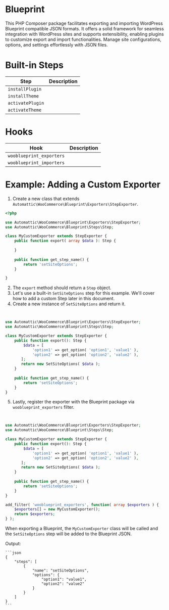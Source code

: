 # Blueprint

This PHP Composer package facilitates exporting and importing WordPress Blueprint compatible JSON formats. 
It offers a solid framework for seamless integration with WordPress sites and supports extensibility, 
enabling plugins to customize export and import functionalities. Manage site configurations, options, 
and settings effortlessly with JSON files.

# Built-in Steps

| Step             | Description |
|------------------| --- |
| `installPlugin`  |  |
| `installTheme`   |  |
| `activatePlugin` |  |
| `activateTheme`  |  |

# Hooks


| Hook                     | Description |
|--------------------------| --- |
| `wooblueprint_exporters` |  |
| `wooblueprint_importers` |  |

# Example: Adding a Custom Exporter

1. Create a new class that extends `Automattic\WooCommerce\Blueprint\Exporters\StepExporter`.

```php
<?php

use Automattic\WooCommerce\Blueprint\Exporters\StepExporter;
use Automattic\WooCommerce\Blueprint\Steps\Step;

class MyCustomExporter extends StepExporter {
    public function export( array $data ): Step {
       
    }
    
    public function get_step_name() {
        return 'setSiteOptions';
    }

}
```

2. The `export` method should return a `Step` object.
3. Let's use a built-in `SetSiteOptions` step for this example. We'll cover how to add a custom Step later in this document.
4. Create a new instance of `SetSiteOptions` and return it.

```php


use Automattic\WooCommerce\Blueprint\Exporters\StepExporter;
use Automattic\WooCommerce\Blueprint\Steps\Step;

class MyCustomExporter extends StepExporter {
    public function export(): Step {
        $data = [
            'option1' => get_option( 'option1', 'value1' ),
            'option2' => get_option( 'option2', 'value2' ),
       ];
       return new SetSiteOptions( $data );
    }
    
    public function get_step_name() {
        return 'setSiteOptions';
    }
}

```
5. Lastly, register the exporter with the Blueprint package via `wooblueprint_exporters` filter.

```php


use Automattic\WooCommerce\Blueprint\Exporters\StepExporter;
use Automattic\WooCommerce\Blueprint\Steps\Step;

class MyCustomExporter extends StepExporter {
    public function export(): Step {
        $data = [
            'option1' => get_option( 'option1', 'value1' ),
            'option2' => get_option( 'option2', 'value2' ),
       ];
       return new SetSiteOptions( $data );
    }
    
    public function get_step_name() {
        return 'setSiteOptions';
    }
}

add_filter( 'wooblueprint_exporters', function( array $exporters ) {
    $exporters[] = new MyCustomExporter();
    return $exporters;
} );

```
When exporting a Blueprint, the `MyCustomExporter` class will be called and the `SetSiteOptions` step will be added to the Blueprint JSON.

Output:
    
    ```json
    {
        "steps": [
            {
                "name": "setSiteOptions",
                "options": {
                    "option1": "value1",
                    "option2": "value2"
                }
            }
        ]
    }
    ```
